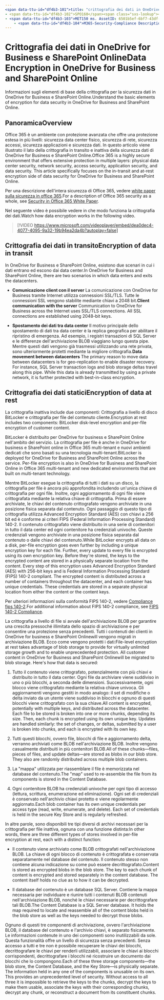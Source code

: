 ```yaml
---
<span data-ttu-id="df4b3-101">title: "crittografia dei dati in OneDrive for business e SharePoint Online" ms. Author: Krowley Author: kccross Manager: laurawi ms. Date: 7/2/2018 ms. audience: ITPro ms. Topic: Overview ms. Service: O365-seccomp localization_priority: Normal search. appverid:</span><span class="sxs-lookup"><span data-stu-id="df4b3-101">title: "Data Encryption in OneDrive for Business and SharePoint Online" ms.author: krowley author: kccross manager: laurawi ms.date: 7/2/2018 ms.audience: ITPro ms.topic: overview ms.service: O365-seccomp localization_priority: Normal search.appverid:</span></span> 
- <span data-ttu-id="df4b3-102">SPO160</span><span class="sxs-lookup"><span data-stu-id="df4b3-102">SPO160</span></span>
- <span data-ttu-id="df4b3-103">MET150 ms. AssetID: 6501b5ef-6bf7-43df-b60d-f65781847d6c ms. Collection:</span><span class="sxs-lookup"><span data-stu-id="df4b3-103">MET150 ms.assetid: 6501b5ef-6bf7-43df-b60d-f65781847d6c   ms.collection:</span></span>
    - <span data-ttu-id="df4b3-104">M365-Security-Compliance Description: "comprendere gli elementi di base della crittografia per la sicurezza dei dati in OneDrive for business e SharePoint Online".</span><span class="sxs-lookup"><span data-stu-id="df4b3-104">M365-security-compliance description: "Understand the basic elements of encryption for data security in OneDrive for Business and SharePoint Online."</span></span>
---
```


# <a name="data-encryption-in-onedrive-for-business-and-sharepoint-online"></a><span data-ttu-id="df4b3-105">Crittografia dei dati in OneDrive for Business e SharePoint Online</span><span class="sxs-lookup"><span data-stu-id="df4b3-105">Data Encryption in OneDrive for Business and SharePoint Online</span></span>

<span data-ttu-id="df4b3-106">Informazioni sugli elementi di base della crittografia per la sicurezza dati in OneDrive for Business e SharePoint Online.</span><span class="sxs-lookup"><span data-stu-id="df4b3-106">Understand the basic elements of encryption for data security in OneDrive for Business and SharePoint Online.</span></span>
  
## <a name="overview"></a><span data-ttu-id="df4b3-107">Panoramica</span><span class="sxs-lookup"><span data-stu-id="df4b3-107">Overview</span></span>

<span data-ttu-id="df4b3-p101">Office 365 è un ambiente con protezione avanzata che offre una protezione estesa in più livelli: sicurezza data center fisico, sicurezza di rete, sicurezza accessi, sicurezza applicazioni e sicurezza dati. In questo articolo viene illustrato il lato della crittografia in transito e inattiva della sicurezza dati di OneDrive for Business e SharePoint Online.</span><span class="sxs-lookup"><span data-stu-id="df4b3-p101">Office 365 is a highly secure environment that offers extensive protection in multiple layers: physical data center security, network security, access security, application security, and data security. This article specifically focuses on the in-transit and at-rest encryption side of data security for OneDrive for Business and SharePoint Online.</span></span>
  
<span data-ttu-id="df4b3-110">Per una descrizione dell'intera sicurezza di Office 365, vedere [white paper sulla sicurezza in office 365](https://go.microsoft.com/fwlink/p/?LinkId=270895).</span><span class="sxs-lookup"><span data-stu-id="df4b3-110">For a description of Office 365 security as a whole, see [Security in Office 365 White Paper](https://go.microsoft.com/fwlink/p/?LinkId=270895).</span></span>
  
<span data-ttu-id="df4b3-111">Nel seguente video è possibile vedere in che modo funziona la crittografia dei dati.</span><span class="sxs-lookup"><span data-stu-id="df4b3-111">Watch how data encryption works in the following video.</span></span>
  
> [!VIDEO https://www.microsoft.com/videoplayer/embed/dea0dec4-4077-4095-9a32-19b94ea2da4b?autoplay=false]
  
## <a name="encryption-of-data-in-transit"></a><span data-ttu-id="df4b3-112">Crittografia dei dati in transito</span><span class="sxs-lookup"><span data-stu-id="df4b3-112">Encryption of data in transit</span></span>

<span data-ttu-id="df4b3-113">In OneDrive for Business e SharePoint Online, esistono due scenari in cui i dati entrano ed escono dai data center.</span><span class="sxs-lookup"><span data-stu-id="df4b3-113">In OneDrive for Business and SharePoint Online, there are two scenarios in which data enters and exits the datacenters.</span></span>
  
- <span data-ttu-id="df4b3-p102">**Comunicazione client con il server** La comunicazione con OneDrive for Business tramite Internet utilizza connessioni SSL/TLS. Tutte le connessioni SSL vengono stabilite mediante chiavi a 2048 bit.</span><span class="sxs-lookup"><span data-stu-id="df4b3-p102">**Client communication with the server** Communication to OneDrive for Business across the Internet uses SSL/TLS connections. All SSL connections are established using 2048-bit keys.</span></span> 
    
- <span data-ttu-id="df4b3-p103">**Spostamento dei dati tra data center** Il motivo principale dello spostamento di dati tra data center è la replica geografica per abilitare il ripristino di emergenza. Ad esempio, i registri transazioni di SQL Server e le differenze dell'archiviazione BLOB viaggiano lungo questa pipe. Mentre questi dati vengono già trasmessi utilizzando una rete privata, sono ulteriormente protetti mediante la migliore crittografia.</span><span class="sxs-lookup"><span data-stu-id="df4b3-p103">**Data movement between datacenters** The primary reason to move data between datacenters is for geo-replication to enable disaster recovery. For instance, SQL Server transaction logs and blob storage deltas travel along this pipe. While this data is already transmitted by using a private network, it is further protected with best-in-class encryption.</span></span> 
    
## <a name="encryption-of-data-at-rest"></a><span data-ttu-id="df4b3-119">Crittografia dei dati statici</span><span class="sxs-lookup"><span data-stu-id="df4b3-119">Encryption of data at rest</span></span>

<span data-ttu-id="df4b3-120">La crittografia inattiva include due componenti: Crittografia a livello di disco BitLocker e crittografia per file del contenuto cliente.</span><span class="sxs-lookup"><span data-stu-id="df4b3-120">Encryption at rest includes two components: BitLocker disk-level encryption and per-file encryption of customer content.</span></span>
  
<span data-ttu-id="df4b3-p104">BitLocker è distribuito per OneDrive for business e SharePoint Online nell'ambito del servizio. La crittografia per file è anche in OneDrive for business e SharePoint online in Office 365 multi-tenant e nuovi ambienti dedicati che sono basati su una tecnologia multi-tenant.</span><span class="sxs-lookup"><span data-stu-id="df4b3-p104">BitLocker is deployed for OneDrive for Business and SharePoint Online across the service. Per-file encryption is also in OneDrive for Business and SharePoint Online in Office 365 multi-tenant and new dedicated environments that are built on multi-tenant technology.</span></span>
  
<span data-ttu-id="df4b3-p105">Mentre BitLocker esegue la crittografia di tutti i dati su un disco, la crittografia per file è ancora più approfondita includendo un'unica chiave di crittografia per ogni file. Inoltre, ogni aggiornamento di ogni file viene crittografata mediante la relativa chiave di crittografia. Prima di essere archiviate, le chiavi del contenuto crittografato vengono archiviate in una posizione fisica separata dal contenuto. Ogni passaggio di questo tipo di crittografia utilizza Advanced Encryption Standard (AES) con chiavi a 256 bit ed è conforme ai criteri FIPS (Federal Information Processing Standard) 140-2. Il contenuto crittografato viene distribuito in una serie di contenitori in tutto il data center ed ogni contenitore ha credenziali univoche. Queste credenziali vengono archiviate in una posizione fisica separata dal contenuto o dalle chiavi del contenuto.</span><span class="sxs-lookup"><span data-stu-id="df4b3-p105">While BitLocker encrypts all data on a disk, per-file encryption goes even further by including a unique encryption key for each file. Further, every update to every file is encrypted using its own encryption key. Before they're stored, the keys to the encrypted content are stored in a physically separate location from the content. Every step of this encryption uses Advanced Encryption Standard (AES) with 256-bit keys and is Federal Information Processing Standard (FIPS) 140-2 compliant. The encrypted content is distributed across a number of containers throughout the datacenter, and each container has unique credentials. These credentials are stored in a separate physical location from either the content or the content keys.</span></span>
  
<span data-ttu-id="df4b3-129">Per ulteriori informazioni sulla conformità FIPS 140-2, vedere [Compliance fips 140-2](https://go.microsoft.com/fwlink/?LinkId=517625).</span><span class="sxs-lookup"><span data-stu-id="df4b3-129">For additional information about FIPS 140-2 compliance, see [FIPS 140-2 Compliance](https://go.microsoft.com/fwlink/?LinkId=517625).</span></span>
  
<span data-ttu-id="df4b3-p106">La crittografia a livello di file si avvale dell'archiviazione BLOB per garantire una crescita pressoché illimitata dello spazio di archiviazione e per consentire una protezione senza precedenti. Tutti i contenuti dei clienti in OneDrive for business e SharePoint Onlinewill vengono migrati in archiviazione BLOB. Ecco come vengono protetti i dati:</span><span class="sxs-lookup"><span data-stu-id="df4b3-p106">File-level encryption at rest takes advantage of blob storage to provide for virtually unlimited storage growth and to enable unprecedented protection. All customer content in OneDrive for Business and SharePoint Onlinewill be migrated to blob storage. Here's how that data is secured:</span></span>
  
1. <span data-ttu-id="df4b3-p107">Tutto il contenuto viene crittografato, potenzialmente con più chiavi e distribuito in tutto il data center. Ogni file da archiviare viene suddiviso in uno o più blocchi, a seconda delle dimensioni. Successivamente, ogni blocco viene crittografato mediante la relativa chiave univoca. Gli aggiornamenti vengono gestiti in modo analogo: il set di modifiche o delta inviato da un utente viene suddiviso in blocchi e ognuno di questi blocchi viene crittografato con la sua chiave.</span><span class="sxs-lookup"><span data-stu-id="df4b3-p107">All content is encrypted, potentially with multiple keys, and distributed across the datacenter. Each file to be stored is broken into one or more chunks, depending its size. Then, each chunk is encrypted using its own unique key. Updates are handled similarly: the set of changes, or deltas, submitted by a user is broken into chunks, and each is encrypted with its own key.</span></span>
    
2. <span data-ttu-id="df4b3-p108">Tutti questi blocchi, ovvero file, blocchi di file e aggiornamento delta, verranno archiviati come BLOB nell'archiviazione BLOB. Inoltre vengono casualmente distribuiti in più contenitori BLOB.</span><span class="sxs-lookup"><span data-stu-id="df4b3-p108">All of these chunks—files, pieces of files, and update deltas—are stored as blobs in our blob store. They also are randomly distributed across multiple blob containers.</span></span>
    
3. <span data-ttu-id="df4b3-139">La "mappa" utilizzata per riassemblare il file è memorizzata nel database del contenuto.</span><span class="sxs-lookup"><span data-stu-id="df4b3-139">The "map" used to re-assemble the file from its components is stored in the Content Database.</span></span>
    
4. <span data-ttu-id="df4b3-p109">Ogni contenitore BLOB ha credenziali univoche per ogni tipo di accesso (lettura, scrittura, enumerazione ed eliminazione). Ogni set di credenziali è conservato nell'archivio chiavi protetto e viene regolarmente aggiornato.</span><span class="sxs-lookup"><span data-stu-id="df4b3-p109">Each blob container has its own unique credentials per access type (read, write, enumerate, and delete). Each set of credentials is held in the secure Key Store and is regularly refreshed.</span></span>
    
<span data-ttu-id="df4b3-142">In altre parole, sono disponibili tre tipi diversi di archivi necessari per la crittografia per file inattiva, ognuna con una funzione distinta:</span><span class="sxs-lookup"><span data-stu-id="df4b3-142">In other words, there are three different types of stores involved in per-file encryption at rest, each with a distinct function:</span></span>
  
- <span data-ttu-id="df4b3-p110">Il contenuto viene archiviato come BLOB crittografati nell'archiviazione BLOB. La chiave di ogni blocco di contenuto è crittografata e conservata separatamente nel database del contenuto. Il contenuto stesso non contiene alcuna indicazione su come può essere decrittografato.</span><span class="sxs-lookup"><span data-stu-id="df4b3-p110">Content is stored as encrypted blobs in the blob store. The key to each chunk of content is encrypted and stored separately in the content database. The content itself holds no clue as to how it can be decrypted.</span></span>
    
- <span data-ttu-id="df4b3-p111">Il database del contenuto è un database SQL Server. Contiene la mappa necessaria per individuare e riunire tutti i contenuti BLOB contenuti nell'archiviazione BLOB, nonché le chiavi necessarie per decrittografare tali BLOB.</span><span class="sxs-lookup"><span data-stu-id="df4b3-p111">The Content Database is a SQL Server database. It holds the map required to locate and reassemble all of the content blobs held in the blob store as well as the keys needed to decrypt those blobs.</span></span>
    
<span data-ttu-id="df4b3-p112">Ognuno di questi tre componenti di archiviazione, ovvero l'archiviazione BLOB, il database del contenuto e l'archivio chiavi, è separato fisicamente. Le informazioni contenute in uno dei componenti sono inutilizzabili da sole. Questa funzionalità offre un livello di sicurezza senza precedenti. Senza accesso a tutti e tre non è possibile recuperare le chiavi dei blocchi, decrittografare le chiavi per renderli utilizzabili, associare le chiavi ai blocchi corrispondenti, decrittografare i blocchi né ricostruire un documento dai blocchi che lo compongono.</span><span class="sxs-lookup"><span data-stu-id="df4b3-p112">Each of these three storage components—the blob store, the Content Database, and the Key Store—is physically separate. The information held in any one of the components is unusable on its own. This provides an unprecedented level of security. Without access to all three it is impossible to retrieve the keys to the chunks, decrypt the keys to make them usable, associate the keys with their corresponding chunks, decrypt any chunk, or reconstruct a document from its constituent chunks.</span></span>
  

